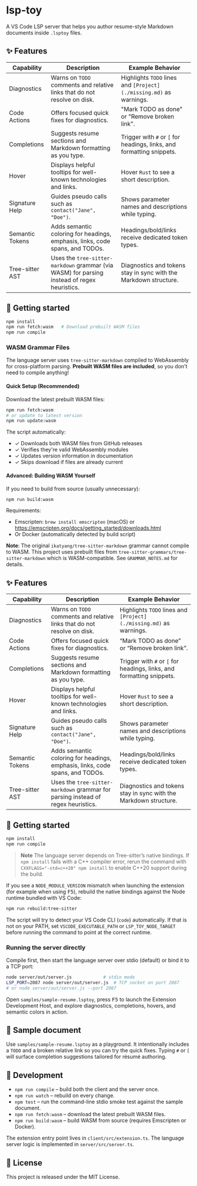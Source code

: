 # lsp-toy

A VS Code LSP server that helps you author resume-style Markdown documents inside `.lsptoy` files.

## ✨ Features

| Capability | Description | Example Behavior |
| --- | --- | --- |
| Diagnostics | Warns on `TODO` comments and relative links that do not resolve on disk. | Highlights `TODO` lines and `[Project](./missing.md)` as warnings. |
| Code Actions | Offers focused quick fixes for diagnostics. | "Mark TODO as done" or "Remove broken link". |
| Completions | Suggests resume sections and Markdown formatting as you type. | Trigger with `#` or `[` for headings, links, and formatting snippets. |
| Hover | Displays helpful tooltips for well-known technologies and links. | Hover `Rust` to see a short description. |
| Signature Help | Guides pseudo calls such as `contact("Jane", "Doe")`. | Shows parameter names and descriptions while typing. |
| Semantic Tokens | Adds semantic coloring for headings, emphasis, links, code spans, and TODOs. | Headings/bold/links receive dedicated token types. |
| Tree-sitter AST | Uses the `tree-sitter-markdown` grammar (via WASM) for parsing instead of regex heuristics. | Diagnostics and tokens stay in sync with the Markdown structure. |

## 🚀 Getting started

```bash
npm install
npm run fetch:wasm   # Download prebuilt WASM files
npm run compile
```

### WASM Grammar Files

The language server uses `tree-sitter-markdown` compiled to WebAssembly for cross-platform parsing. **Prebuilt WASM files are included**, so you don't need to compile anything!

#### Quick Setup (Recommended)

Download the latest prebuilt WASM files:
```bash
npm run fetch:wasm
# or update to latest version
npm run update:wasm
```

The script automatically:
- ✓ Downloads both WASM files from GitHub releases
- ✓ Verifies they're valid WebAssembly modules
- ✓ Updates version information in documentation
- ✓ Skips download if files are already current

#### Advanced: Building WASM Yourself

If you need to build from source (usually unnecessary):

```bash
npm run build:wasm
```

Requirements:
- Emscripten: `brew install emscripten` (macOS) or https://emscripten.org/docs/getting_started/downloads.html
- Or Docker (automatically detected by build script)

**Note**: The original `ikatyang/tree-sitter-markdown` grammar cannot compile to WASM. This project uses prebuilt files from `tree-sitter-grammars/tree-sitter-markdown` which is WASM-compatible. See `GRAMMAR_NOTES.md` for details.

###

## ✨ Features

| Capability | Description | Example Behavior |
| --- | --- | --- |
| Diagnostics | Warns on `TODO` comments and relative links that do not resolve on disk. | Highlights `TODO` lines and `[Project](./missing.md)` as warnings. |
| Code Actions | Offers focused quick fixes for diagnostics. | “Mark TODO as done” or “Remove broken link”. |
| Completions | Suggests resume sections and Markdown formatting as you type. | Trigger with `#` or `[` for headings, links, and formatting snippets. |
| Hover | Displays helpful tooltips for well-known technologies and links. | Hover `Rust` to see a short description. |
| Signature Help | Guides pseudo calls such as `contact("Jane", "Doe")`. | Shows parameter names and descriptions while typing. |
| Semantic Tokens | Adds semantic coloring for headings, emphasis, links, code spans, and TODOs. | Headings/bold/links receive dedicated token types. |
| Tree-sitter AST | Uses the `tree-sitter-markdown` grammar for parsing instead of regex heuristics. | Diagnostics and tokens stay in sync with the Markdown structure. |

## 🚀 Getting started

```bash
npm install
npm run compile
```

> **Note**
> The language server depends on Tree-sitter’s native bindings. If `npm install` fails with a C++ compiler error, rerun the command with `CXXFLAGS="-std=c++20" npm install` to enable C++20 support during the build.

If you see a `NODE_MODULE_VERSION` mismatch when launching the extension (for example when using <kbd>F5</kbd>), rebuild the native bindings against the Node runtime bundled with VS Code:

```bash
npm run rebuild:tree-sitter
```

The script will try to detect your VS Code CLI (`code`) automatically. If that is not on your PATH, set `VSCODE_EXECUTABLE_PATH` or `LSP_TOY_NODE_TARGET` before running the command to point at the correct runtime.

### Running the server directly

Compile first, then start the language server over stdio (default) or bind it to a TCP port:

```bash
node server/out/server.js            # stdio mode
LSP_PORT=2087 node server/out/server.js  # TCP socket on port 2087
# or node server/out/server.js --port 2087
```

Open `samples/sample-resume.lsptoy`, press <kbd>F5</kbd> to launch the Extension Development Host, and explore diagnostics, completions, hovers, and semantic colors in action.

## 🧪 Sample document

Use `samples/sample-resume.lsptoy` as a playground. It intentionally includes a `TODO` and a broken relative link so you can try the quick fixes. Typing `#` or `[` will surface completion suggestions tailored for résumé authoring.

## 🔧 Development

- `npm run compile` – build both the client and the server once.
- `npm run watch` – rebuild on every change.
- `npm test` – run the command-line stdio smoke test against the sample document.
- `npm run fetch:wasm` – download the latest prebuilt WASM files.
- `npm run build:wasm` – build WASM from source (requires Emscripten or Docker).

The extension entry point lives in `client/src/extension.ts`. The language server logic is implemented in `server/src/server.ts`.

## 📄 License

This project is released under the MIT License.
